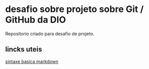 #  desafio sobre projeto sobre Git / GitHub da DIO  
Repositorio criado para desafio de projeto. 

## lincks uteis 
[sintaxe basica markdown](https://www.markdownguide.org/basic-syntax/)
